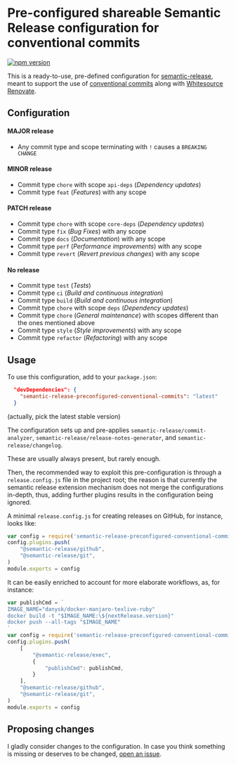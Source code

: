 # Pre-configured shareable Semantic Release configuration for conventional commits

[![npm version](https://badge.fury.io/js/semantic-release-preconfigured-conventional-commits.svg)](https://badge.fury.io/js/semantic-release-preconfigured-conventional-commits)

This is a ready-to-use, pre-defined configuration for [semantic-release](https://www.npmjs.com/package/semantic-release),
meant to support the use of [conventional commits](https://www.conventionalcommits.org/) along with [Whitesource Renovate](https://github.com/renovatebot/renovate).

## Configuration

#### **MAJOR** release
* Any commit type and scope terminating with `!` causes a `BREAKING CHANGE`

#### **MINOR** release
* Commit type `chore` with scope `api-deps` (*Dependency updates*)
* Commit type `feat` (*Features*) with any scope

#### **PATCH** release
* Commit type `chore` with scope `core-deps` (*Dependency updates*)
* Commit type `fix` (*Bug Fixes*) with any scope
* Commit type `docs` (*Documentation*) with any scope
* Commit type `perf` (*Performance improvements*) with any scope
* Commit type `revert` (*Revert previous changes*) with any scope

#### No release
* Commit type `test` (*Tests*)
* Commit type `ci` (*Build and continuous integration*)
* Commit type `build` (*Build and continuous integration*)
* Commit type `chore` with scope `deps` (*Dependency updates*)
* Commit type `chore` (*General maintenance*) with scopes different than the ones mentioned above 
* Commit type `style` (*Style improvements*) with any scope 
* Commit type `refactor` (*Refactoring*) with any scope 

## Usage

To use this configuration, add to your `package.json`:

```json
  "devDependencies": {
    "semantic-release-preconfigured-conventional-commits": "latest"
  }
```
(actually, pick the latest stable version)

The configuration sets up and pre-applies `semantic-release/commit-analyzer`,
`semantic-release/release-notes-generator`,
and `semantic-release/changelog`.

These are usually always present, but rarely enough.

Then, the recommended way to exploit this pre-configuration is through a `release.config.js` file in the project root;
the reason is that currently the semantic release extension mechanism does not merge the configurations
in-depth, thus, adding further plugins results in the configuration being ignored.

A minimal `release.config.js` for creating releases on GitHub, for instance, looks like:

```js
var config = require('semantic-release-preconfigured-conventional-commits');
config.plugins.push(
    "@semantic-release/github",
    "@semantic-release/git",
)
module.exports = config

```

It can be easily enriched to account for more elaborate workflows, as, for instance:

```js
var publishCmd = `
IMAGE_NAME="danysk/docker-manjaro-texlive-ruby"
docker build -t "$IMAGE_NAME:\${nextRelease.version}"
docker push --all-tags "$IMAGE_NAME"
`
var config = require('semantic-release-preconfigured-conventional-commits');
config.plugins.push(
    [
        "@semantic-release/exec",
        {
            "publishCmd": publishCmd,
        }
    ],
    "@semantic-release/github",
    "@semantic-release/git",
)
module.exports = config
```

## Proposing changes

I gladly consider changes to the configuration.
In case you think something is missing or deserves to be changed,
[open an issue](https://github.com/DanySK/semantic-release-preconfigured-conventional-commits/issues).
